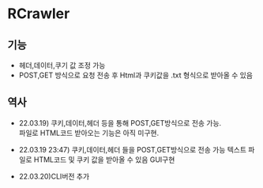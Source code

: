 # RCrawler

## 기능
- 헤더,데이터,쿠기 값 조정 가능  
- POST,GET 방식으로 요청 전송 후 Html과 쿠키값을 .txt 형식으로 받아올 수 있음

## 역사
- 22.03.19) 쿠키,데이터,헤더 등을 통해 POST,GET방식으로 전송 가능.   
파일로 HTML코드 받아오는 기능은 아직 미구현.      
   
- 22.03.19 23:47) 쿠키,데이터,헤더 들을 POST,GET방식으로 전송 가능
텍스트 파일로 HTML코드 및 쿠키 값을 받아올 수 있음
GUI구현

- 22.03.20)CLI버전 추가
